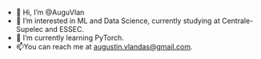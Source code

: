 - 👋 Hi, I’m @AuguVlan
- 👀 I’m interested in ML and Data Science, currently studying at Centrale-Supelec and ESSEC.
- 🌱 I’m currently learning PyTorch.
- 📫You can reach me at augustin.vlandas@gmail.com.


<!---
AuguVlan/AuguVlan is a ✨ special ✨ repository because its `README.md` (this file) appears on your GitHub profile.
You can click the Preview link to take a look at your changes.
--->
